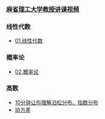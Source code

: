 ### [麻省理工大学教授讲课视频](http://open.163.com/special/opencourse/daishu.html)


### 线性代数

* [01.线性代数](01.线性代数.md)

### 概率论

* [02.概率论](02.概率论.md)

### 高数

* [10分钟让你理解泊松分布、指数分布](https://mp.weixin.qq.com/s/dYttmuliuhkeUWB2RhsZaQ)
* [协方差](https://mp.weixin.qq.com/s/46NrpIako2lJ2ZitAQs8Sw)

